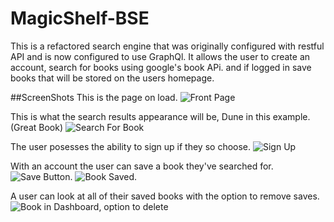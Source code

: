 # MagicShelf-BSE

This is a refactored search engine that was originally configured with restful API and is now configured to use GraphQl. It allows the user to create an account, search for books using google's book APi. and if logged in save books that will be stored on the users homepage.

##ScreenShots
This is the page on load.
![Front Page](./rm-images/gragh1.png)

This is what the search results appearance will be, Dune in this example. (Great Book)
![Search For Book](./rm-images/gragh2.png)

The user posesses the ability to sign up if they so choose.
![Sign Up](./rm-images/gragh3.png)

With an account the user can save a book they've searched for.
![Save Button.](./rm-images/gragh4.png)
![Book Saved.](./rm-images/gragh5.png)

A user can look at all of their saved books with the option to remove saves.
![Book in Dashboard, option to delete](./rm-images/gragh6.png)

